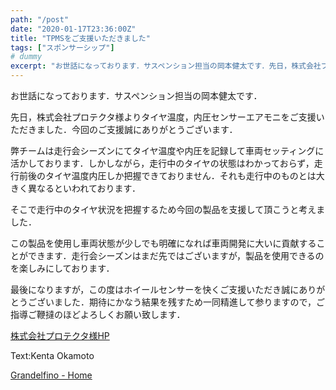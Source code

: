 ```yaml
---
path: "/post"
date: "2020-01-17T23:36:00Z"
title: "TPMSをご支援いただきました"
tags: ["スポンサーシップ"]
# dummy
excerpt: "お世話になっております．サスペンション担当の岡本健太です．先日，株式会社プロテクタ様よりタイヤ温度，内圧センサーエアモニをご支援いただきました．今回のご支援誠にありがとうございます．弊チームは走行会..."
---
```


[](17-1-1.jpg)お世話になっております．サスペンション担当の岡本健太です．

先日，株式会社プロテクタ様よりタイヤ温度，内圧センサーエアモニをご支援いただきました．今回のご支援誠にありがとうございます．

弊チームは走行会シーズンにてタイヤ温度や内圧を記録して車両セッティングに活かしております．しかしながら，走行中のタイヤの状態はわかっておらず，走行前後のタイヤ温度内圧しか把握できておりません．それも走行中のものとは大きく異なるといわれております．

そこで走行中のタイヤ状況を把握するため今回の製品を支援して頂こうと考えました．

この製品を使用し車両状態が少しでも明確になれば車両開発に大いに貢献することができます．走行会シーズンはまだ先ではございますが，製品を使用できるのを楽しみにしております．

最後になりますが，この度はホイールセンサーを快くご支援いただき誠にありがとうございました．期待にかなう結果を残すため一同精進して参りますので，ご指導ご鞭撻のほどよろしくお願い致します．

[株式会社プロテクタ様HP](https://pro-tecta.com/)

Text:Kenta Okamoto

[Grandelfino - Home](http://www.grandelfino.net/)